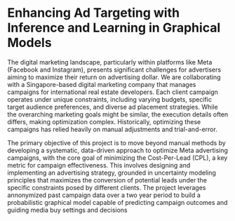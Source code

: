 # Enhancing Ad Targeting with Inference and Learning in Graphical Models

The digital marketing landscape, particularly within platforms like Meta (Facebook and Instagram),
presents significant challenges for advertisers aiming to maximize their return on advertising dollar.
We are collaborating with a Singapore-based digital marketing company that manages campaigns for
international real estate developers. Each client campaign operates under unique constraints, including
varying budgets, specific target audience preferences, and diverse ad placement strategies. While the
overarching marketing goals might be similar, the execution details often differs, making optimization
complex. Historically, optimizing these campaigns has relied heavily on manual adjustments and
trial-and-error.

The primary objective of this project is to move beyond manual methods by developing a systematic,
data-driven approach to optimize Meta advertising campaigns, with the core goal of minimizing
the Cost-Per-Lead (CPL), a key metric for campaign effectiveness. This involves designing and
implementing an advertising strategy, grounded in uncertainty modeling principles that maximizes
the conversion of potential leads under the specific constraints posed by different clients. The project
leverages annonymized past campaign data over a two year period to build a probabilistic graphical
model capable of predicting campaign outcomes and guiding media buy settings and decisions
